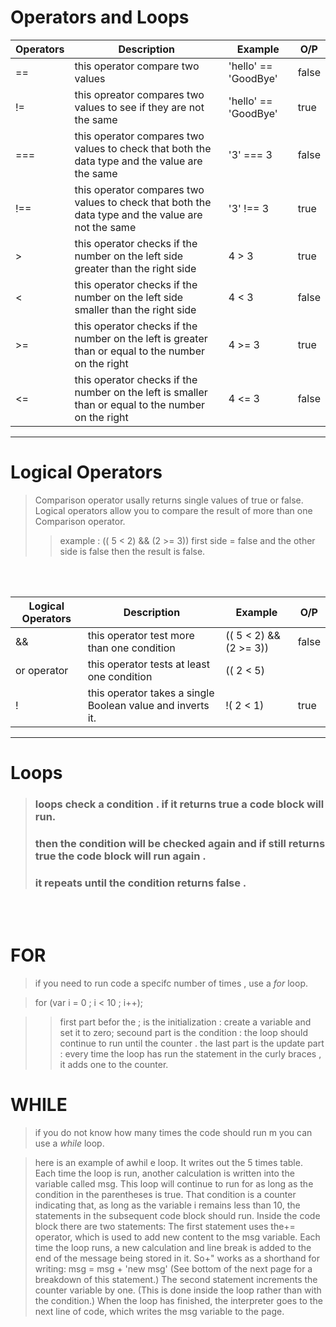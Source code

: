 # Operators and Loops 

| Operators | Description | Example | O/P |
| --------- | ----------   | -------- | --------- |
|  ==       | this operator compare two values | 'hello' == 'GoodBye' | false |
| !=        | this opreator compares two values to see if they are not the same| 'hello' == 'GoodBye'| true |
| ===       | this operator compares two values to check that both the data type and the value are the same | '3' === 3 | false 
| !==      | this operator compares two values to check that both the data type and the value are not the same | '3' !== 3  | true |
| > | this operator checks if the number on the left side greater than the right side |  4 > 3  | true |
| <  | this operator checks if the number on the left side smaller than the right side  | 4 < 3  | false |
| >=   | this operator checks if the number on the left is greater than or equal to the number on the right  | 4 >= 3 | true | 
|   <=  | this operator checks if the number on the left is smaller than or equal to the number on the right  | 4 <= 3 | false |




------------------------------------

# Logical Operators 

> Comparison operator usally returns single values of true or false.<br> Logical operators allow you to compare the result of more than one<br> Comparison operator.
>> example : (( 5 < 2) && (2 >= 3))
> first side = false and the other side is false then the result is false.

<br><br>


| Logical  Operators | Description | Example | O/P |
| --------- | ----------   | -------- | --------- |
|  &&      | this operator test more than one condition | (( 5 < 2) && (2 >= 3)) | false |
|    or operator     | this operator tests at least one condition  | (( 2 < 5)||( 2 < 1)) | true |
| !      | this operator takes a single Boolean value and inverts it. | !( 2 < 1) | true |

---------------------------------------------- 



# Loops 

> ### loops check a condition . if it returns true a code block will run.<br>
>### then the condition will be checked again and if still returns true the code block will run again . <br>
>### it repeats until the condition returns false .
<br>
<br>

# FOR
>if you need to run code a specifc number of times , use a *for* loop.

> for (var i = 0 ; i < 10 ; i++);

>> first part befor the ; is the initialization : create a variable and set it to zero;
>> secound part is the condition : the loop should continue to run until the counter .
>> the last part is the update part : every time the loop has run the statement in the curly braces , it adds one to the counter.


# WHILE 
> if you do not know how many times the code should run m you can use a *while* loop.

> here is an example of awhil e 
loop. It writes out the 5 times 
table. Each time the loop is run, 
another calculation is written 
into the variable called msg. 
This loop will continue to run 
for as long as the condition in 
the parentheses is true. That 
condition is a counter indicating 
that, as long as the variable 
i remains less than 10, the 
statements in the subsequent 
code block should run. 
Inside the code block there are 
two statements: 
The first statement uses the+= 
operator, which is used to add 
new content to the msg variable. 
Each time the loop runs, a new 
calculation and line break is 
added to the end of the message 
being stored in it. So+" works as 
a shorthand for writing: 
msg = msg + 'new msg' 
(See bottom of the next page for 
a breakdown of this statement.) 
The second statement 
increments the counter variable 
by one. (This is done inside 
the loop rather than with the 
condition.) 
When the loop has finished, the 
interpreter goes to the next line 
of code, which writes the msg 
variable to the page. 


